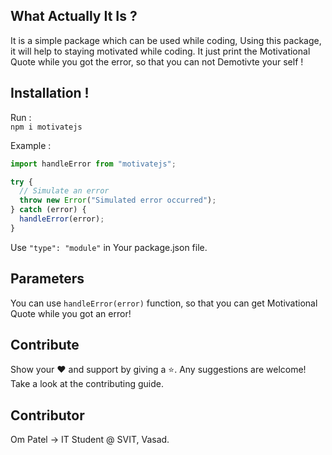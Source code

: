 ## What Actually It Is ?
It is a simple package which can be used while coding,
Using this package, it will help to staying motivated while coding.
It just print the Motivational Quote while you got the error, so that you can not Demotivte your self !

## Installation !

Run :  
`npm i motivatejs`

Example : 
``` javascript
import handleError from "motivatejs";

try {
  // Simulate an error
  throw new Error("Simulated error occurred");
} catch (error) {
  handleError(error);
}

```

Use ``` "type": "module" ``` in Your package.json file.

## Parameters
You can use ```handleError(error)``` function, so that you can get Motivational Quote while you got an error!

## Contribute
Show your ❤️ and support by giving a ⭐. Any suggestions are welcome! Take a look at the contributing guide.

## Contributor
Om Patel -> IT Student @ SVIT, Vasad.
